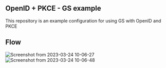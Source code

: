## OpenID + PKCE - GS example

This repository is an example configuration for using GS with OpenID and PKCE

## Flow
![Screenshot from 2023-03-24 10-06-27](https://user-images.githubusercontent.com/1335972/227593694-8873b109-f098-45d4-868e-7e75d091f4a4.png)
![Screenshot from 2023-03-24 10-06-48](https://user-images.githubusercontent.com/1335972/227593691-ef72798b-b8fe-4567-8f5c-cb4dd5774975.png)
